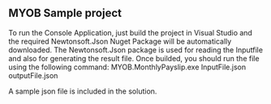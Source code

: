 MYOB Sample project
-------------------

To run the Console Application, just build the project in Visual Studio and the required Newtonsoft.Json Nuget Package will be automatically downloaded.
The Newtonsoft.Json package is used for reading the Inputfile and also for generating the result file.
Once builded, you should run the file using the following command: MYOB.MonthlyPayslip.exe InputFile.json outputFile.json

A sample json file is included in the solution.

